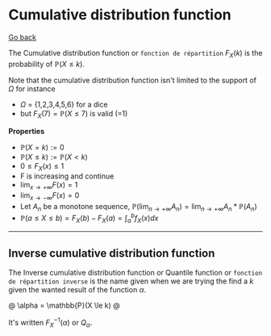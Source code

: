 # Cumulative distribution function

[Go back](..)

The Cumulative distribution function or
``fonction de répartition`` $F_X(k)$ 
is the probability of $\mathbb{P}(X \le k)$.

Note that the cumulative distribution function
isn't limited to the support of $\Omega$ for instance

* $\Omega$ = {1,2,3,4,5,6} for a dice
* but $F_X(7) = \mathbb{P}(X \le 7)$ is valid (=1)

**Properties**

* $\mathbb{P}(X = k) := 0$
* $\mathbb{P}(X \le k) := \mathbb{P}(X < k)$
* $0 \le F_X(x) \le 1$
* F is increasing and continue
* $\lim_{x \rightarrow +\infty}F(x) = 1$
* $\lim_{x \rightarrow -\infty}F(x) = 0$
* Let $A_n$ be a monotone sequence, $\mathbb{P}(\lim_{n \rightarrow +\infty} A_n) = \lim_{n \rightarrow +\infty} A_n * \mathbb{P}(A_n)$
* $\mathbb{P}(a \le X \le b) = F_X(b) - F_X(a) = \int_{a}^{b} f_X(x)dx$

<hr class="sl">

## Inverse cumulative distribution function

The Inverse cumulative distribution function
or Quantile function
or ``fonction de répartition inverse`` is the name
given when we are trying the find a $k$ given
the wanted result of the function $\alpha$.

@
\alpha = \mathbb{P}(X \le k) 
@

It's written $F_X^{-1}(\alpha)$ or $Q_\alpha$.